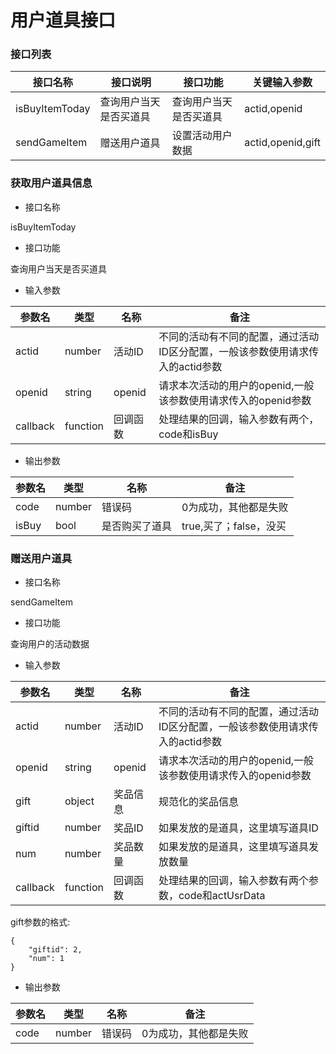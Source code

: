 # 用户道具接口

### 接口列表

| 接口名称 | 接口说明 | 接口功能 | 关键输入参数 |
| - | - | - | - | 
| isBuyItemToday | 查询用户当天是否买道具 | 查询用户当天是否买道具 | actid,openid |
| sendGameItem | 赠送用户道具 | 设置活动用户数据 | actid,openid,gift |

### 获取用户道具信息

- 接口名称

isBuyItemToday

- 接口功能

查询用户当天是否买道具

- 输入参数

| 参数名 | 类型 | 名称 | 备注 |
| - | - | - | - | 
| actid | number | 活动ID | 不同的活动有不同的配置，通过活动ID区分配置，一般该参数使用请求传入的actid参数 |
| openid | string | openid | 请求本次活动的用户的openid,一般该参数使用请求传入的openid参数 |
| callback | function | 回调函数 | 处理结果的回调，输入参数有两个，code和isBuy |

- 输出参数

| 参数名 | 类型 | 名称 | 备注 |
| - | - | - | - | 
| code | number | 错误码 |0为成功，其他都是失败 |
| isBuy | bool | 是否购买了道具 | true,买了；false，没买 |


### 赠送用户道具

- 接口名称

sendGameItem

- 接口功能

查询用户的活动数据

- 输入参数

| 参数名 | 类型 | 名称 | 备注 |
| - | - | - | - | 
| actid | number | 活动ID | 不同的活动有不同的配置，通过活动ID区分配置，一般该参数使用请求传入的actid参数 |
| openid | string | openid | 请求本次活动的用户的openid,一般该参数使用请求传入的openid参数 |
| gift | object | 奖品信息 | 规范化的奖品信息 |
| giftid | number | 奖品ID | 如果发放的是道具，这里填写道具ID |
| num | number | 奖品数量 | 如果发放的是道具，这里填写道具发放数量 |
| callback | function | 回调函数 | 处理结果的回调，输入参数有两个参数，code和actUsrData |

gift参数的格式:

    {
        "giftid": 2, 
        "num": 1
    }

- 输出参数

| 参数名 | 类型 | 名称 | 备注 |
| - | - | - | - | 
| code | number | 错误码 |0为成功，其他都是失败 |

